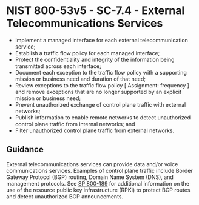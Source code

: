 # NIST 800-53v5 - SC-7.4 - External Telecommunications Services
- Implement a managed interface for each external telecommunication service;
- Establish a traffic flow policy for each managed interface;
- Protect the confidentiality and integrity of the information being transmitted across each interface;
- Document each exception to the traffic flow policy with a supporting mission or business need and duration of that need;
- Review exceptions to the traffic flow policy \[ Assignment: frequency \] and remove exceptions that are no longer supported by an explicit mission or business need;
- Prevent unauthorized exchange of control plane traffic with external networks;
- Publish information to enable remote networks to detect unauthorized control plane traffic from internal networks; and
- Filter unauthorized control plane traffic from external networks.
## Guidance
External telecommunications services can provide data and/or voice communications services. Examples of control plane traffic include Border Gateway Protocol (BGP) routing, Domain Name System (DNS), and management protocols. See [SP 800-189](#f5edfe51-d1f2-422e-9b27-5d0e90b49c72) for additional information on the use of the resource public key infrastructure (RPKI) to protect BGP routes and detect unauthorized BGP announcements.